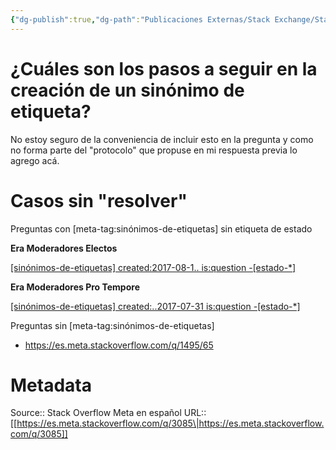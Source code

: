 ```yaml
---
{"dg-publish":true,"dg-path":"Publicaciones Externas/Stack Exchange/Stack Overflow en español/Stack Overflow en español Meta/es.meta.stackoverflow.com-3085.md","permalink":"/publicaciones-externas/stack-exchange/stack-overflow-en-espanol/stack-overflow-en-espanol-meta/es-meta-stackoverflow-com-3085/","title":"¿Cuáles son los pasos a seguir en la creación de un sinónimo de etiqueta?","hide":true,"noteIcon":"default","created":"2024-04-03T12:49:10.681-06:00","updated":"2024-04-05T16:44:02.290-06:00"}
---
```


# ¿Cuáles son los pasos a seguir en la creación de un sinónimo de etiqueta?

No estoy seguro de la conveniencia de incluir esto en la pregunta y como no forma parte del "protocolo" que propuse en mi respuesta previa lo agrego acá.

# Casos sin "resolver"

Preguntas con [meta-tag:sinónimos-de-etiquetas] sin etiqueta de estado

**Era Moderadores Electos**


[\[sinónimos-de-etiquetas\] created:2017-08-1.. is:question -\[estado-*\]](https://es.meta.stackoverflow.com/search?q=%5Bsin%C3%B3nimos-de-etiquetas%5D+created%3A2017-08-1..+is%3Aquestion+-%5Bestado-*%5D)

**Era Moderadores Pro Tempore**

[\[sinónimos-de-etiquetas\] created:..2017-07-31 is:question -\[estado-*\]](https://es.meta.stackoverflow.com/search?q=%5Bsin%C3%B3nimos-de-etiquetas%5D+created%3A..2017-07-31+is%3Aquestion+-%5Bestado-*%5D)

Preguntas sin [meta-tag:sinónimos-de-etiquetas]

- https://es.meta.stackoverflow.com/q/1495/65

# Metadata
Source:: Stack Overflow Meta en español
URL:: [[https://es.meta.stackoverflow.com/q/3085\|https://es.meta.stackoverflow.com/q/3085]]

